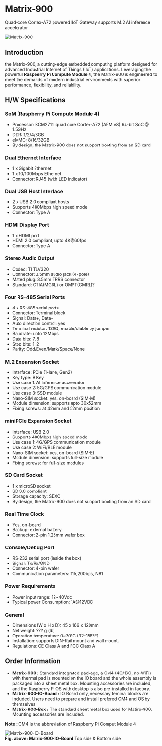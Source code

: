 # Matrix-900
Quad-core Cortex-A72 powered IIoT Gateway supports M.2 AI inference accelerator

![Matrix-900](./images/Matrix-900_02.jpg)

## Introduction
the Matrix-900, a cutting-edge embedded computing platform designed for advanced Industrial Internet of Things (IIoT) applications. Leveraging the powerful **Raspberry Pi Compute Module 4**, the Matrix-900 is engineered to meet the demands of modern industrial environments with superior performance, flexibility, and reliability.

## H/W Specifications

### SoM (Raspberry Pi Compute Module 4)
- Processor: BCM2711, quad core Cortex-A72 (ARM v8) 64-bit SoC @ 1.5GHz
- DDR: 1/2/4/8GB
- eMMC: 8/16/32GB
- By design, the Matrix-900 does not support booting from an SD card

### Dual Ethernet Interface
- 1 x Gigabit Ethernet
- 1 x 10/100Mbps Ethernet
- Connector: RJ45 (with LED indicator)

### Dual USB Host Interface
- 2 x USB 2.0 compliant hosts
- Supports 480Mbps high speed mode 
- Connector: Type A

### HDMI Display Port
- 1 x HDMI port
- HDMI 2.0 compliant, upto 4K@60fps
- Connector: Type A

### Stereo Audio Output
- Codec: TI TLV320
- Connector: 3.5mm audio jack (4-pole)
- Mated plug: 3.5mm TRRS connector
- Standard: CTIA(MGRL) or OMPT(GMRL)? 

### Four RS-485 Serial Ports
- 4 x RS-485 serial ports
- Connector: Terminal block
- Signal: Data+, Data-
- Auto direction control: yes
- Terminal resistor: 120&Omega;, enable/diable by jumper
- Baudrate: upto 12Mbps
- Data bits: 7, 8
- Stop bits: 1, 2
- Parity: Odd/Even/Mark/Space/None

### M.2 Expansion Socket
- Interface: PCIe (1-lane, Gen2)
- Key type: B Key
- Use case 1: AI inference accelerator
- Use case 2: 5G/GPS communication module
- Use case 3: SSD module
- Nano-SIM socket: yes, on-board (SIM-M)
- Module dimension: supports upto 30x52mm
- Fixing screws: at 42mm and 52mm position

### miniPCIe Expansion Socket
- Interface: USB 2.0
- Supports 480Mbps high speed mode
- Use case 1: 4G/GPS communication module
- Use case 2: WiFi/BLE module
- Nano-SIM socket: yes, on-board (SIM-E)
- Module dimension: supports full-size module
- Fixing screws: for full-size modules

### SD Card Socket
- 1 x microSD socket
- SD 3.0 compliant
- Storage capacity: SDXC
- By design, the Matrix-900 does not support booting from an SD card

### Real Time Clock
- Yes, on-board
- Backup: external battery
- Connector: 2-pin 1.25mm wafer box

### Console/Debug Port
- RS-232 serial port (inside the box)
- Signal: Tx/Rx/GND
- Connector: 4-pin wafer
- Communication parameters: 115,200bps, N81

### Power Requirements
- Power input range: 12~40Vdc
- Typical power Consumption: 1A@12VDC

### General
- Dimensions (W x H x D): 45 x 166 x 120mm
- Net weight: ??? g (lb)
- Operation temperature: 0~70&deg;C (32-158&deg;F) 
- Installation: supports DIN-Rail mount and wall mount.
- Regulations: CE Class A and FCC Class A

## Order Information
- **Matrix-900 :** Standard integrated package, a CM4 (4G/16G, no-WiFi) with thermal pad is mounted on the IO board and the whole assembly is packaged into a sheet metal box. Mounting accessories are included, and the Raspberry Pi OS with desktop is also pre-installed in factory.
- **Matrix-900-IO-Board :** IO Board only,  necessary teminal blocks are included. Users need to prepare and install prefered CM4 and OS by themselves.
- **Matrix-900-Box :** The standard sheet metal box used for Matirx-900. Mounting accessories are included.

**Note :**  CM4 is the abbreviation of Raspberry Pi Comput Module 4

![Matrix-900-IO-Board](./images/Matrix-900-IO-Board.jpg) <br>
**Fig. above: Matrix-900-IO-Board** Top side & Bottom side 
